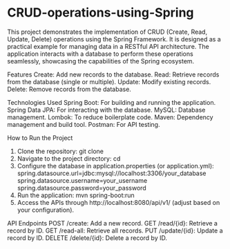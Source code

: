 # CRUD-operations-using-Spring
This project demonstrates the implementation of CRUD (Create, Read, Update, Delete) operations using the Spring Framework. It is designed as a practical example for managing data in a RESTful API architecture. The application interacts with a database to perform these operations seamlessly, showcasing the capabilities of the Spring ecosystem.

Features
Create: Add new records to the database.
Read: Retrieve records from the database (single or multiple).
Update: Modify existing records.
Delete: Remove records from the database.

Technologies Used
Spring Boot: For building and running the application.
Spring Data JPA: For interacting with the database.
MySQL: Database management.
Lombok: To reduce boilerplate code.
Maven: Dependency management and build tool.
Postman: For API testing.

How to Run the Project
1. Clone the repository:
   git clone <repository-url>
2. Navigate to the project directory:
   cd <project-folder>
3. Configure the database in application.properties (or application.yml):
   spring.datasource.url=jdbc:mysql://localhost:3306/your_database
   spring.datasource.username=your_username
   spring.datasource.password=your_password
4. Run the application:
   mvn spring-boot:run
5. Access the APIs through http://localhost:8080/api/v1/ (adjust based on your configuration).

API Endpoints
POST /create: Add a new record.
GET /read/{id}: Retrieve a record by ID.
GET /read-all: Retrieve all records.
PUT /update/{id}: Update a record by ID.
DELETE /delete/{id}: Delete a record by ID.



